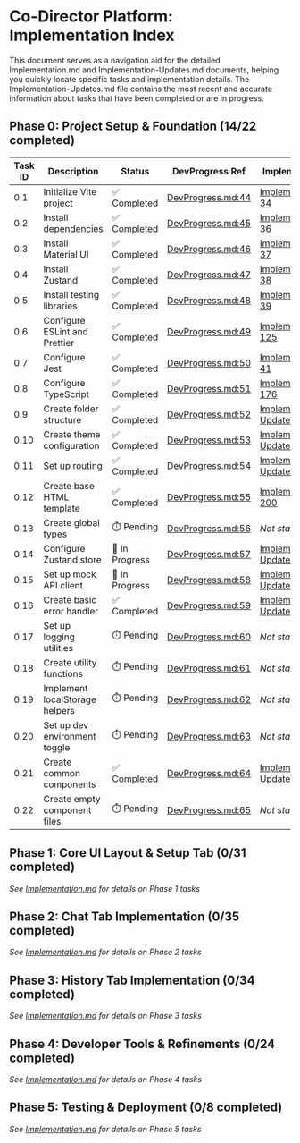<!--
 * @file Implementation-Index.md
 * @description Navigation index for the Implementation.md document and Implementation-Updates.md
 * @created 2025-05-23 09:44 ET
 * @lastUpdated 2025-05-23 10:12 ET
 * @module Docs/technical
 -->

# Co-Director Platform: Implementation Index

This document serves as a navigation aid for the detailed Implementation.md and Implementation-Updates.md documents, helping you quickly locate specific tasks and implementation details. The Implementation-Updates.md file contains the most recent and accurate information about tasks that have been completed or are in progress.

## Phase 0: Project Setup & Foundation (14/22 completed)

| Task ID | Description | Status | DevProgress Ref | Implementation Details | Technical Patterns Ref |
|---------|-------------|--------|-----------------|------------------------|-----------------------|
| 0.1 | Initialize Vite project | ✅ Completed | [DevProgress.md:44](../process/DevProgress.md) | [Implementation.md:33-34](./Implementation.md) | - |
| 0.2 | Install dependencies | ✅ Completed | [DevProgress.md:45](../process/DevProgress.md) | [Implementation.md:35-36](./Implementation.md) | - |
| 0.3 | Install Material UI | ✅ Completed | [DevProgress.md:46](../process/DevProgress.md) | [Implementation.md:36-37](./Implementation.md) | [TechnicalPatterns.md:250-410](./TechnicalPatterns.md) |
| 0.4 | Install Zustand | ✅ Completed | [DevProgress.md:47](../process/DevProgress.md) | [Implementation.md:37-38](./Implementation.md) | - |
| 0.5 | Install testing libraries | ✅ Completed | [DevProgress.md:48](../process/DevProgress.md) | [Implementation.md:38-39](./Implementation.md) | - |
| 0.6 | Configure ESLint and Prettier | ✅ Completed | [DevProgress.md:49](../process/DevProgress.md) | [Implementation.md:44-125](./Implementation.md) | - |
| 0.7 | Configure Jest | ✅ Completed | [DevProgress.md:50](../process/DevProgress.md) | [Implementation.md:38-41](./Implementation.md) | - |
| 0.8 | Configure TypeScript | ✅ Completed | [DevProgress.md:51](../process/DevProgress.md) | [Implementation.md:161-176](./Implementation.md) | - |
| 0.9 | Create folder structure | ✅ Completed | [DevProgress.md:52](../process/DevProgress.md) | [Implementation-Updates.md:14-59](./Implementation-Updates.md) | [TechnicalPatterns.md:430-485](./TechnicalPatterns.md) |
| 0.10 | Create theme configuration | ✅ Completed | [DevProgress.md:53](../process/DevProgress.md) | [Implementation-Updates.md:61-83](./Implementation-Updates.md) | [TechnicalPatterns.md:250-390](./TechnicalPatterns.md) |
| 0.11 | Set up routing | ✅ Completed | [DevProgress.md:54](../process/DevProgress.md) | [Implementation-Updates.md:85-112](./Implementation-Updates.md) | - |
| 0.12 | Create base HTML template | ✅ Completed | [DevProgress.md:55](../process/DevProgress.md) | [Implementation.md:195-200](./Implementation.md) | - |
| 0.13 | Create global types | ⏱️ Pending | [DevProgress.md:56](../process/DevProgress.md) | *Not started* | - |
| 0.14 | Configure Zustand store | 🔄 In Progress | [DevProgress.md:57](../process/DevProgress.md) | [Implementation-Updates.md:160-173](./Implementation-Updates.md) | - |
| 0.15 | Set up mock API client | 🔄 In Progress | [DevProgress.md:58](../process/DevProgress.md) | [Implementation-Updates.md:175-194](./Implementation-Updates.md) | - |
| 0.16 | Create basic error handler | ✅ Completed | [DevProgress.md:59](../process/DevProgress.md) | [Implementation-Updates.md:114-141](./Implementation-Updates.md) | - |
| 0.17 | Set up logging utilities | ⏱️ Pending | [DevProgress.md:60](../process/DevProgress.md) | *Not started* | - |
| 0.18 | Create utility functions | ⏱️ Pending | [DevProgress.md:61](../process/DevProgress.md) | *Not started* | - |
| 0.19 | Implement localStorage helpers | ⏱️ Pending | [DevProgress.md:62](../process/DevProgress.md) | *Not started* | - |
| 0.20 | Set up dev environment toggle | ⏱️ Pending | [DevProgress.md:63](../process/DevProgress.md) | *Not started* | - |
| 0.21 | Create common components | ✅ Completed | [DevProgress.md:64](../process/DevProgress.md) | [Implementation-Updates.md:143-158](./Implementation-Updates.md) | [TechnicalPatterns.md:200-248](./TechnicalPatterns.md) |
| 0.22 | Create empty component files | ⏱️ Pending | [DevProgress.md:65](../process/DevProgress.md) | *Not started* | - |

## Phase 1: Core UI Layout & Setup Tab (0/31 completed)

*See [Implementation.md](./Implementation.md) for details on Phase 1 tasks*

## Phase 2: Chat Tab Implementation (0/35 completed) 

*See [Implementation.md](./Implementation.md) for details on Phase 2 tasks*

## Phase 3: History Tab Implementation (0/34 completed)

*See [Implementation.md](./Implementation.md) for details on Phase 3 tasks*

## Phase 4: Developer Tools & Refinements (0/24 completed)

*See [Implementation.md](./Implementation.md) for details on Phase 4 tasks*

## Phase 5: Testing & Deployment (0/8 completed)

*See [Implementation.md](./Implementation.md) for details on Phase 5 tasks*
